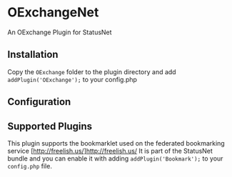 OExchangeNet
============

An OExchange Plugin for StatusNet

Installation
--------------

Copy the `OExchange` folder to the plugin directory and add `addPlugin('OExchange');` to your config.php

Configuration
------------------

Supported Plugins
------------------

This plugin supports the bookmarklet used on the federated bookmarking service [http://freelish.us/]http://freelish.us/ It is part of the StatusNet bundle and you can enable it with adding `addPlugin('Bookmark');` to your `config.php` file.